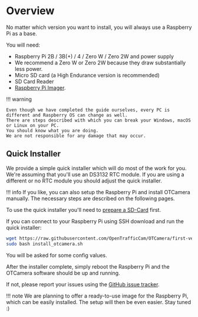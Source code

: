 # Overview

No matter which version you want to install, you will always use a Raspberry Pi as a base.

You will need:

* Raspberry Pi 2B / 3B(+) / 4 / Zero W / Zero 2W and power supply
* We recommend a Zero W or Zero 2W because they draw substantially less power.
* Micro SD card (a High Endurance version is recommended)
* SD Card Reader
* [Raspberry Pi Imager](https://www.raspberrypi.org/software/).

!!! warning

    Even though we have completed the guide ourselves, every PC is different and Raspberry OS can change as well.
    There are steps described with which you can break your Windows, macOS or Linux on your PC.
    You should know what you are doing.
    We are not responsible for any damage that may occur.

## Quick Installer

We provide a simple quick installer which will do most of the work for you.
We're assuming that you'll use an DS3132 RTC module.
If you are using a different or no RTC module you should adjust the quick installer.

!!! info
    If you like, you can also setup the Raspberry Pi and install OTCamera manually.
    The necessary steps are described on the following pages.

To use the quick installer you'll need to [prepare a SD-Card](prepare-sd-card/) first.

If you can connect to your Raspberry Pi using SSH download and run the quick installer:

```bash
wget https://raw.githubusercontent.com/OpenTrafficCam/OTCamera/first-version/raspi-files/install_otcamera.sh
sudo bash install_otcamera.sh
```

You will be asked for some config values.

After the installer complete, simply reboot the Raspberry Pi and the OTCamera software should be up and running.

If not, please report your issues using the [GitHub issue tracker](https://github.com/OpenTrafficCam/OTCamera/issues).

!!! note
    We are planning to offer a ready-to-use image for the Raspberry Pi, which can be easily installed.
    The setup will then be even easier.
    Stay tuned :)
